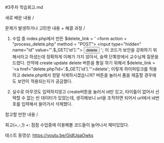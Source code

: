 #3주차 학습회고.md

새로 배운 내용 / 

문제가 발생하거나 고민한 내용 + 해결 과정 / 
1. 수업 중 index.php에서 만든
 $delete_link = '
        <form action = "process_delete.php" method = "POST">
        <input type="hidden" name="id" value="'.$_GET['id'].'">
        <input type="submit" value="delete">
        </form>
      ';
이 코드가 보안을 강화하기 위해서라고 하셨는데 정확하게 이해가 가지 않아서, 슬랙 단톡방에서 교수님께 질문을 드렸다.
만약에 create update delete 버튼을 통일 하기 위해서
  $delete_link = '<a href="delete.php?id='.$_GET['id'].'">delete</a>';
이렇게 하이퍼링크를 적용하고 delete.php에서 정말 삭제하시겠습니까? 버튼을 눌러서 폼을 제출할 경우에도 보안이 적용되는지가 궁금했다.

2. 실수로 아무것도 입력하지않고 create버튼을 눌러서 id만 있고, 타이틀이 없어서 선택할 수 없는 빈 데이터가 있었는데, 생각해보니 url을 조작하면 되어서 url에서 id번호를 입력해서 들어가서 삭제했다.

참고할 만한 내용 / 

회고(+,-,!)
+: 점점 수업중에 이용해볼 코드들이 늘어나서 재미있었다.




테스트 동영상:
https://youtu.be/GidfJgaOwks

